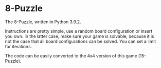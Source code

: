 # 8-Puzzle
The 8-Puzzle, written in Python 3.9.2.

Instructions are pretty simple, use a random board configuration or insert you own. In the latter case, make sure your game is solvable, because it is not the case that all board configurations can be solved. You can set a limit for iterations.

The code can be easily converted to the 4x4 version of this game (15-Puzzle).
